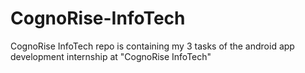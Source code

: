 # CognoRise-InfoTech
CognoRise InfoTech repo is containing my 3 tasks of the android app development internship at "CognoRise InfoTech"
